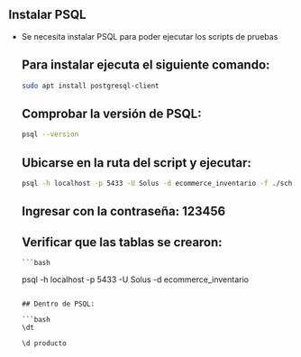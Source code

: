 ## Instalar PSQL

* Se necesita instalar PSQL para poder ejecutar los scripts de pruebas


    ## Para instalar ejecuta el siguiente comando:

    ```bash
    sudo apt install postgresql-client
    ```

    ## Comprobar la versión de PSQL:

    ```bash
    psql --version
    ```

    ## Ubicarse en la ruta del script y ejecutar:

     ```bash
    psql -h localhost -p 5433 -U Solus -d ecommerce_inventario -f ./schema_inventario.sql
    ```

    ## Ingresar con la contraseña: 123456

    ## Verificar que las tablas se crearon:

      ```bash
    psql -h localhost -p 5433 -U Solus -d ecommerce_inventario
    ```

    ## Dentro de PSQL:
    
    ```bash
    \dt
    ```

    ```bash
    \d producto
    ```